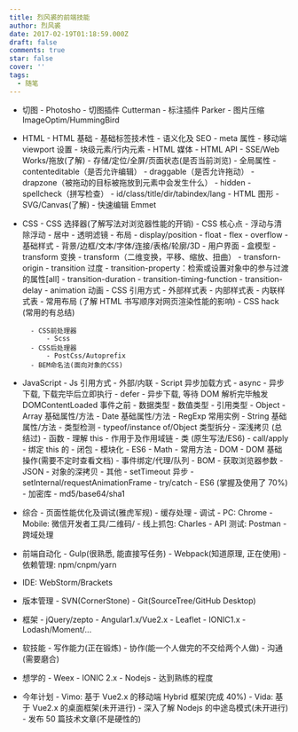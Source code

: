 ```yaml
---
title: 烈风裘的前端技能
author: 烈风裘
date: 2017-02-19T01:18:59.000Z
draft: false
comments: true
star: false
cover: ''
tags: 
  - 随笔
---
```


* 切图 - Photosho - 切图插件 Cutterman - 标注插件 Parker - 图片压缩 ImageOptim/HummingBird

* HTML - HTML 基础 - 基础标签技术性 - 语义化及 SEO - meta 属性 - 移动端 viewport 设置 - 块级元素/行内元素 - HTML 媒体 - HTML API - SSE/Web Works/拖放(了解) - 存储/定位/全屏/页面状态(是否当前浏览) - 全局属性 - contenteditable（是否允许编辑） - draggable（是否允许拖动） - drapzone（被拖动的目标被拖放到元素中会发生什么） - hidden - spellcheck（拼写检查） - id/class/title/dir/tabindex/lang - HTML 图形 - SVG/Canvas(了解) - 快速编辑 Emmet

* CSS - CSS 选择器(了解写法对浏览器性能的开销) - CSS 核心点 - 浮动与清除浮动 - 居中 - 透明滤镜 - 布局 - display/position - float - flex - overflow - 基础样式 - 背景/边框/文本/字体/连接/表格/轮廓/3D - 用户界面 - 盒模型 - transform 变换 - transform（二维变换，平移、缩放、扭曲） - transforn-origin - transition 过度 - transition-property：检索或设置对象中的参与过渡的属性[all] - transition-duration - transition-timing-function - transition-delay - animation 动画 - CSS 引用方式 - 外部样式表 - 内部样式表 - 内联样式表 - 常用布局 (了解 HTML 书写顺序对网页渲染性能的影响) - CSS hack (常用的有总结)

      	- CSS前处理器
      		- Scss
      	- CSS后处理器
      		- PostCss/Autoprefix
      	- BEM命名法(面向对象的CSS)

- JavaScript - Js 引用方式 - 外部/内联 - Script 异步加载方式 - async - 异步下载, 下载完毕后立即执行 - defer - 异步下载, 等待 DOM 解析完毕触发 DOMContentLoaded 事件之前 - 数据类型 - 数值类型 - 引用类型 - Object - Array 基础属性/方法 - Date 基础属性/方法 - RegExp 常用实例 - String 基础属性/方法 - 类型检测 - typeof/instance of/Object 类型拆分 - 深浅拷贝 (总结过) - 函数 - 理解 this - 作用于及作用域链 - 类 (原生写法/ES6) - call/apply - 绑定 this 的 - 闭包 - 模块化 - ES6 - Math - 常用方法 - DOM - DOM 基础操作(需要不定时查看文档) - 事件绑定/代理/队列 - BOM - 获取浏览器参数 - JSON - 对象的深拷贝 - 其他 - setTimeout 异步 - setInternal/requestAnimationFrame - try/catch - ES6 (掌握及使用了 70%) - 加密库 - md5/base64/sha1

- 综合 - 页面性能优化及调试(雅虎军规) - 缓存处理 - 调试 - PC: Chrome - Mobile: 微信开发者工具/二维码/ - 线上抓包: Charles - API 测试: Postman - 跨域处理
- 前端自动化 - Gulp(很熟悉, 能直接写任务) - Webpack(知道原理, 正在使用) - 依赖管理: npm/cnpm/yarn

- IDE: WebStorm/Brackets

- 版本管理 - SVN(CornerStone) - Git(SourceTree/GitHub Desktop)

- 框架 - jQuery/zepto - Angular1.x/Vue2.x - Leaflet - IONIC1.x - Lodash/Moment/...

- 软技能 - 写作能力(正在锻炼) - 协作(能一个人做完的不交给两个人做) - 沟通(需要磨合)

- 想学的 - Weex - IONIC 2.x - Nodejs - 达到熟练的程度

- 今年计划 - Vimo: 基于 Vue2.x 的移动端 Hybrid 框架(完成 40%) - Vida: 基于 Vue2.x 的桌面框架(未开进行) - 深入了解 Nodejs 的中途岛模式(未开进行) - 发布 50 篇技术文章(不是硬性的)
